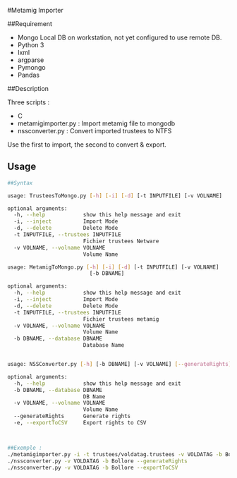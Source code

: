 #Metamig Importer

##Requirement

* Mongo Local DB on workstation, not yet configured to use remote DB.
* Python 3
* lxml
* argparse
* Pymongo
* Pandas

##Description

Three scripts : 
* C
* metamigimporter.py : Import metamig file to mongodb
* nssconverter.py : Convert imported trustees to NTFS

Use the first to import, the second to convert & export.

## Usage

```sh
##Syntax

usage: TrusteesToMongo.py [-h] [-i] [-d] [-t INPUTFILE] [-v VOLNAME]

optional arguments:
  -h, --help            show this help message and exit
  -i, --inject          Import Mode
  -d, --delete          Delete Mode
  -t INPUTFILE, --trustees INPUTFILE
                        Fichier trustees Netware
  -v VOLNAME, --volname VOLNAME
                        Volume Name

usage: MetamigToMongo.py [-h] [-i] [-d] [-t INPUTFILE] [-v VOLNAME]
                          [-b DBNAME]

optional arguments:
  -h, --help            show this help message and exit
  -i, --inject          Import Mode
  -d, --delete          Delete Mode
  -t INPUTFILE, --trustees INPUTFILE
                        Fichier trustees metamig
  -v VOLNAME, --volname VOLNAME
                        Volume Name
  -b DBNAME, --database DBNAME
                        Database Name


usage: NSSConverter.py [-h] [-b DBNAME] [-v VOLNAME] [--generateRights] [-e]

optional arguments:
  -h, --help            show this help message and exit
  -b DBNAME, --database DBNAME
                        DB Name
  -v VOLNAME, --volname VOLNAME
                        Volume Name
  --generateRights      Generate rights
  -e, --exportToCSV     Export rights to CSV



##Exemple : 
./metamigimporter.py -i -t trustees/voldatag.trustees -v VOLDATAG -b Bollore
./nssconverter.py -v VOLDATAG -b Bollore --generateRights
./nssconverter.py -v VOLDATAG -b Bollore --exportToCSV
```

